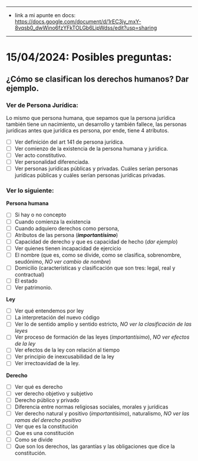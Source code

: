 

---

- link a mi apunte en docs: https://docs.google.com/document/d/1rEC3jy_mxY-8vqsb0_dwWino6fzYFkTOLGb6LipWdss/edit?usp=sharing

---

# **15/04/2024: Posibles preguntas:**

## ¿Cómo se clasifican los derechos humanos? Dar ejemplo.

### Ver de Persona Jurídica:
Lo mismo que persona humana, que sepamos que la persona jurídica también tiene un nacimiento, un desarrollo y también fallece, las personas jurídicas antes que jurídica es persona, por ende, tiene 4 atributos.
- [ ] Ver definición del art 141 de persona jurídica.
- [ ] Ver comienzo de la existencia de la persona humana y jurídica.
- [ ] Ver acto constitutivo.
- [ ] Ver personalidad diferenciada.
- [ ] Ver personas jurídicas públicas y privadas. Cuáles serían personas jurídicas públicas y cuáles serían personas jurídicas privadas.

### Ver lo siguiente:
**Persona humana** 
- [ ] Si hay o no concepto
- [ ] Cuando comienza la existencia
- [ ] Cuando adquiero derechos como persona, 
- [ ] Atributos de las persona (***importantísimo***)
- [ ] Capacidad de derecho y que es capacidad de hecho (*dar ejemplo*)
- [ ] Ver quienes tienen incapacidad de ejercicio
- [ ] El nombre (que es, como se divide, como se clasifica, sobrenombre, seudónimo, *NO ver cambio de nombre*)
- [ ] Domicilio (características y clasificación que son tres: legal, real y contractual)
- [ ] El estado
- [ ] Ver patrimonio.

**Ley**
- [ ] Ver qué entendemos por ley
- [ ] La interpretación del nuevo código
- [ ] Ver lo de sentido amplio y sentido estricto, *NO ver la clasificación de las leyes*
- [ ] Ver proceso de formación de las leyes (*importantísimo*), *NO ver efectos de la ley*
- [ ] Ver efectos de la ley con relación al tiempo 
- [ ] Ver principio de inexcusabilidad de la ley
- [ ] Ver irrectoavidad de la ley.

**Derecho**
- [ ] Ver qué es derecho
- [ ] ver derecho objetivo y subjetivo
- [ ] Derecho público y privado
- [ ] Diferencia entre normas religiosas sociales, morales y jurídicas
- [ ] Ver derecho natural y positivo (*importantísimo*), naturalismo, *NO ver las ramas del derecho positivo*
- [ ] Ver que es la constitución
- [ ] Que es una constitución
- [ ] Como se divide
- [ ] Que son los derechos, las garantías y las obligaciones que dice la constitución.
